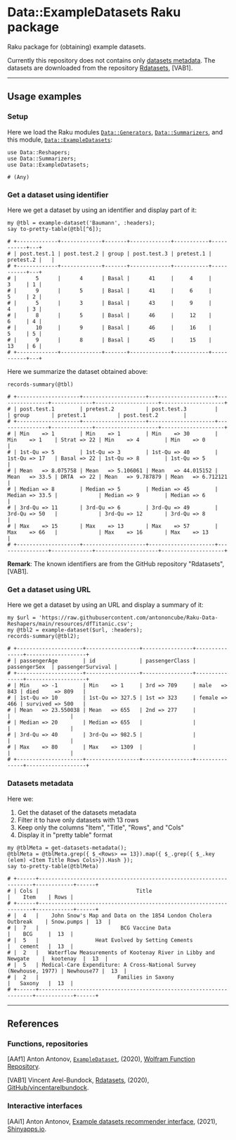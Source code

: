# Data::ExampleDatasets Raku package

Raku package for (obtaining) example datasets.

Currently this repository does not contains only [datasets metadata](./resources/dfRdatasets.csv).
The datasets are downloaded from the repository 
[Rdatasets](https://github.com/vincentarelbundock/Rdatasets/),
[VAB1].

------

## Usage examples

### Setup

Here we load the Raku modules
[`Data::Generators`](https://modules.raku.org/dist/Data::Generators:cpan:ANTONOV),
[`Data::Summarizers`](https://github.com/antononcube/Raku-Data-Summarizers),
and this module,
[`Data::ExampleDatasets`](https://github.com/antononcube/Raku-Data-ExampleDatasets):

```perl6
use Data::Reshapers;
use Data::Summarizers;
use Data::ExampleDatasets;
```
```
# (Any)
```

### Get a dataset using identifier

Here we get a dataset by using an identifier and display part of it:

```perl6
my @tbl = example-dataset('Baumann', :headers);
say to-pretty-table(@tbl[^6]);
```
```
# +-------------+-------------+-------+-------------+-----------+-----------+---+
# | post.test.1 | post.test.2 | group | post.test.3 | pretest.1 | pretest.2 |   |
# +-------------+-------------+-------+-------------+-----------+-----------+---+
# |      5      |      4      | Basal |      41     |     4     |     3     | 1 |
# |      9      |      5      | Basal |      41     |     6     |     5     | 2 |
# |      5      |      3      | Basal |      43     |     9     |     4     | 3 |
# |      8      |      5      | Basal |      46     |     12    |     6     | 4 |
# |      10     |      9      | Basal |      46     |     16    |     5     | 5 |
# |      9      |      8      | Basal |      45     |     15    |     13    | 6 |
# +-------------+-------------+-------+-------------+-----------+-----------+---+
```

Here we summarize the dataset obtained above:

```perl6
records-summary(@tbl)
```
```
# +--------------------+--------------------+---------------------+----------------+-------------+--------------------+--------------------+
# | post.test.1        | pretest.2          | post.test.3         |                | group       | pretest.1          | post.test.2        |
# +--------------------+--------------------+---------------------+----------------+-------------+--------------------+--------------------+
# | Min    => 1        | Min    => 1        | Min    => 30        | Min    => 1    | Strat => 22 | Min    => 4        | Min    => 0        |
# | 1st-Qu => 5        | 1st-Qu => 3        | 1st-Qu => 40        | 1st-Qu => 17   | Basal => 22 | 1st-Qu => 8        | 1st-Qu => 5        |
# | Mean   => 8.075758 | Mean   => 5.106061 | Mean   => 44.015152 | Mean   => 33.5 | DRTA  => 22 | Mean   => 9.787879 | Mean   => 6.712121 |
# | Median => 8        | Median => 5        | Median => 45        | Median => 33.5 |             | Median => 9        | Median => 6        |
# | 3rd-Qu => 11       | 3rd-Qu => 6        | 3rd-Qu => 49        | 3rd-Qu => 50   |             | 3rd-Qu => 12       | 3rd-Qu => 8        |
# | Max    => 15       | Max    => 13       | Max    => 57        | Max    => 66   |             | Max    => 16       | Max    => 13       |
# +--------------------+--------------------+---------------------+----------------+-------------+--------------------+--------------------+
```

**Remark**: The known identifiers are from the GitHub repository "Rdatasets", [VAB1].


### Get a dataset using URL

Here we get a dataset by using an URL and display a summary of it:

```perl6
my $url = 'https://raw.githubusercontent.com/antononcube/Raku-Data-Reshapers/main/resources/dfTitanic.csv';
my @tbl2 = example-dataset($url, :headers);
records-summary(@tbl2);
```
```
# +---------------------+-----------------+----------------+---------------+-------------------+
# | passengerAge        | id              | passengerClass | passengerSex  | passengerSurvival |
# +---------------------+-----------------+----------------+---------------+-------------------+
# | Min    => -1        | Min    => 1     | 3rd => 709     | male   => 843 | died     => 809   |
# | 1st-Qu => 10        | 1st-Qu => 327.5 | 1st => 323     | female => 466 | survived => 500   |
# | Mean   => 23.550038 | Mean   => 655   | 2nd => 277     |               |                   |
# | Median => 20        | Median => 655   |                |               |                   |
# | 3rd-Qu => 40        | 3rd-Qu => 982.5 |                |               |                   |
# | Max    => 80        | Max    => 1309  |                |               |                   |
# +---------------------+-----------------+----------------+---------------+-------------------+
```

### Datasets metadata

Here we:
1. Get the dataset of the datasets metadata
2. Filter it to have only datasets with 13 rows
3. Keep only the columns "Item", "Title", "Rows", and "Cols"
4. Display it in "pretty table" format

```perl6
my @tblMeta = get-datasets-metadata();
@tblMeta = @tblMeta.grep({ $_<Rows> == 13}).map({ $_.grep({ $_.key (elem) <Item Title Rows Cols>}).Hash });
say to-pretty-table(@tblMeta)
```
```
# +------+--------------------------------------------------------------------+------------+------+
# | Cols |                               Title                                |    Item    | Rows |
# +------+--------------------------------------------------------------------+------------+------+
# |  4   |    John Snow's Map and Data on the 1854 London Cholera Outbreak    | Snow.pumps |  13  |
# |  7   |                          BCG Vaccine Data                          |    BCG     |  13  |
# |  5   |                  Heat Evolved by Setting Cements                   |   cement   |  13  |
# |  2   |   Waterflow Measurements of Kootenay River in Libby and Newgate    |  kootenay  |  13  |
# |  5   | Medical-Care Expenditure: A Cross-National Survey (Newhouse, 1977) | Newhouse77 |  13  |
# |  2   |                         Families in Saxony                         |   Saxony   |  13  |
# +------+--------------------------------------------------------------------+------------+------+
```
------

## References

### Functions, repositories

[AAf1] Anton Antonov,
[`ExampleDataset`](https://resources.wolframcloud.com/FunctionRepository/resources/ExampleDataset),
(2020),
[Wolfram Function Repository](https://resources.wolframcloud.com/FunctionRepository).

[VAB1] Vincent Arel-Bundock,
[Rdatasets](https://github.com/vincentarelbundock/Rdatasets/),
(2020),
[GitHub/vincentarelbundock](https://github.com/vincentarelbundock).

### Interactive interfaces

[AAi1] Anton Antonov,
[Example datasets recommender interface](https://antononcube.shinyapps.io/ExampleDatasetsRecommenderInterface/),
(2021),
[Shinyapps.io](https://antononcube.shinyapps.io/).